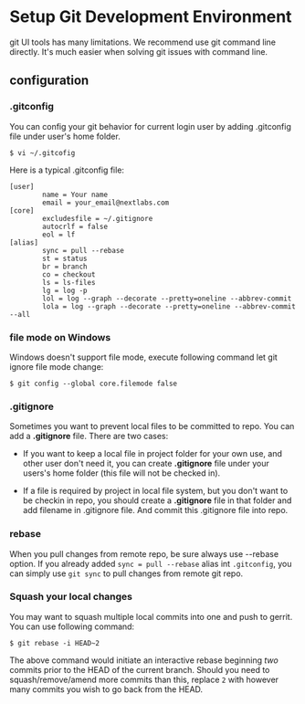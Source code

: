 # Setup Git Development Environment  

git UI tools has many limitations. We recommend use git command line directly. It's much easier when solving git issues with command line. 

## configuration

### .gitconfig
You can config your git behavior for current login user by adding .gitconfig file under user's home folder.

```
$ vi ~/.gitcofig
```

Here is a typical .gitconfig file:
```
[user]
        name = Your name
        email = your_email@nextlabs.com
[core]
        excludesfile = ~/.gitignore
        autocrlf = false
        eol = lf
[alias]
        sync = pull --rebase
        st = status
        br = branch
        co = checkout
        ls = ls-files
        lg = log -p
        lol = log --graph --decorate --pretty=oneline --abbrev-commit
        lola = log --graph --decorate --pretty=oneline --abbrev-commit --all
```

### file mode on Windows
Windows doesn't support file mode, execute following command let git ignore file mode change:
```
$ git config --global core.filemode false
```

### .gitignore
Sometimes you want to prevent local files to be committed to repo. You can add a **.gitignore** file. There are two cases:

- If you want to keep a local file in project folder for your own use, and other user don't need it, you can create **.gitignore** file under your users's home folder (this file will not be checked in).

- If a file is required by project in local file system, but you don't want to be checkin in repo, you should create a **.gitignore** file in that folder and add filename in .gitignore file. And commit this .gitignore file into repo.

### rebase

When you pull changes from remote repo, be sure always use --rebase option. If you already added `sync = pull --rebase` alias int `.gitconfig`, you can simply use `git sync` to pull changes from remote git repo.

### Squash your local changes
You may want to squash multiple local commits into one and push to gerrit. You can use following command:
```
$ git rebase -i HEAD~2
```

The above command would initiate an interactive rebase beginning _two_ commits prior to the HEAD of the current branch.  Should you need to squash/remove/amend more commits than this, replace `2` with however many commits you wish to go back from the HEAD.